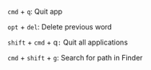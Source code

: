 `cmd` + `q`: Quit app

`opt` + `del`: Delete previous word

`shift` + `cmd` + q`:` Quit all applications

`cmd` + `shift` + `g`: Search for path in Finder